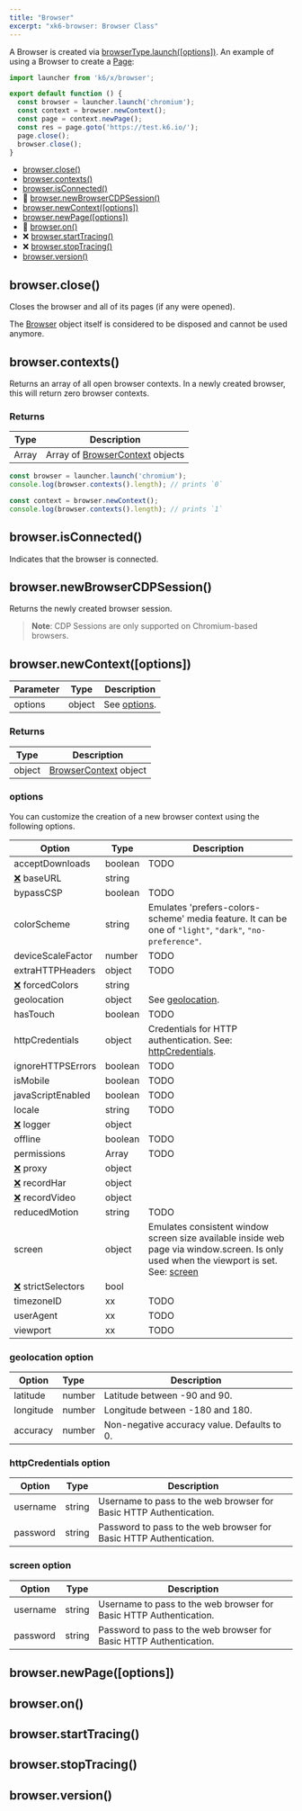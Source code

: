 ```yaml
---
title: "Browser"
excerpt: "xk6-browser: Browser Class"
---
```


[X]: ## "Not implemented"

<BrowserCompatibility/>

A Browser is created via [browserType.launch([options])](03-browser-type.md#launch). An example of using a Browser to create a [Page](09-page.md):

```javascript
import launcher from 'k6/x/browser';

export default function () {
  const browser = launcher.launch('chromium');
  const context = browser.newContext();
  const page = context.newPage();
  const res = page.goto('https://test.k6.io/');
  page.close();
  browser.close();
}
```

- [browser.close()](#browser-close)
- [browser.contexts()](#browser-contexts)
- [browser.isConnected()](#browser-isconnected)
- 🚧 [browser.newBrowserCDPSession()](#browser-newbrowsercdpsession)
- [browser.newContext([options])](#browser-newcontext-options)
- [browser.newPage([options])](#browser-newpage-options)
- 🚧 [browser.on()](#browser-on)
- ❌ [browser.startTracing()](#browser-starttracing)
- ❌ [browser.stopTracing()](#browser-stoptracing)
- [browser.version()](#browser-version)

## browser.close()

Closes the browser and all of its pages (if any were opened).

The [Browser](01-browser.md) object itself is considered to be disposed and cannot be used anymore.

## browser.contexts()

Returns an array of all open browser contexts. In a newly created browser, this will return zero browser contexts.

### Returns

| Type         | Description  |
| ------------ | ------------ |
| Array        | Array of [BrowserContext](../browsercontext/) objects |

<!-- eslint-skip -->

```javascript
const browser = launcher.launch('chromium');
console.log(browser.contexts().length); // prints `0`

const context = browser.newContext();
console.log(browser.contexts().length); // prints `1`
```

## browser.isConnected()

Indicates that the browser is connected.

## browser.newBrowserCDPSession()

Returns the newly created browser session.

> **Note**:
> CDP Sessions are only supported on Chromium-based browsers.

## browser.newContext([options])

| Parameter | Type   | Description  |
| --------- | ------ | ------------ |
| options   | object | See [options](#newcontext-options). |

### Returns

| Type         | Description  |
| ------------ | ------------ |
| object       | [BrowserContext](../browsercontext/) object |

<a name="newcontext-options" style="visibility: hidden;"></a>

### options

You can customize the creation of a new browser context using the following options.

<!-- vale off -->

| Option                  | Type                   | Description |
| ----------------------- | ---------------------- | ----------- |
| acceptDownloads         | boolean                | TODO |
| [❌][X] baseURL         | string                 |  |
| bypassCSP               | boolean                | TODO |
| colorScheme             | string                 | Emulates 'prefers-colors-scheme' media feature. It can be one of `"light"`, `"dark"`, `"no-preference"`. |
| deviceScaleFactor       | number                 | TODO |
| extraHTTPHeaders        | object                 | TODO |
| [❌][X] forcedColors    | string                 |  |
| geolocation             | object                 | See [geolocation](#newcontext-geolocation). |
| hasTouch                | boolean                | TODO |
| httpCredentials         | object                 | Credentials for HTTP authentication. See: [httpCredentials](#newcontext-http-credentials). |
| ignoreHTTPSErrors       | boolean                | TODO |
| isMobile                | boolean                | TODO |
| javaScriptEnabled       | boolean                | TODO |
| locale                  | string                 | TODO |
| [❌][X] logger          | object                 |  |
| offline                 | boolean                | TODO |
| permissions             | Array                  | TODO |
| [❌][X] proxy           | object                 |  |
| [❌][X] recordHar       | object                 |  |
| [❌][X] recordVideo     | object                 |  |
| reducedMotion           | string                 | TODO |
| screen                  | object                 | Emulates consistent window screen size available inside web page via window.screen. Is only used when the viewport is set. See: [screen](#newcontext-screen) |
| [❌][X] strictSelectors | bool                   |  |
| timezoneID              | xx                     | TODO |
| userAgent               | xx                     | TODO |
| viewport                | xx                     | TODO |

<!-- vale on -->

<a name="newcontext-geolocation" style="visibility: hidden;"></a>

### geolocation option


| Option    | Type   | Description |
| --------- | :----- | ----------- |
| latitude  | number | Latitude between -90 and 90. |
| longitude | number | Longitude between -180 and 180. |
| accuracy  | number | Non-negative accuracy value. Defaults to 0. |

<a name="newcontext-http-credentials"></a>

### httpCredentials option


| Option   | Type   | Description |
| -------- | ------ | ----------- |
| username | string | Username to pass to the web browser for Basic HTTP Authentication. |
| password | string | Password to pass to the web browser for Basic HTTP Authentication. |

<a name="#newcontext-screen"></a>

### screen option

| Option   | Type   | Description |
| -------- | ------ | ----------- |
| username | string | Username to pass to the web browser for Basic HTTP Authentication. |
| password | string | Password to pass to the web browser for Basic HTTP Authentication. |


## browser.newPage([options])

## browser.on()

## browser.startTracing()

## browser.stopTracing()

## browser.version()
